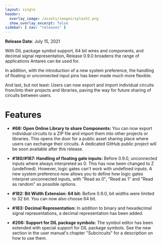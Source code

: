 ```yaml
---
layout: single
header:
  overlay_image: /assets/images/splash2.png
  show_overlay_excerpt: false
sidebar: { nav: "releases" }
---
```


**Release Date**: July 15, 2021

With DIL package symbol support, 64 bit wires and components, and decimal signal
representation, Release 0.9.0 broadens the range of applications Antares can be
used for.

In addition, with the introduction of a new system preference, the handling of floating or unconnected input pins has been made much more flexible.

And last, but not least: Users can now export and import individual circuits from/into
their projects and libraries, paving the way for future sharing of circuits between users.

# Features

* **#68: Open Online Library to share Components:** You can now export individual
circuits to a ZIP file and import them into other projects or libraries. This
opens the door for a public asset sharing place where users can exchange their
circuits. A dedicated GitHub public project will be soon available after
this release.

* **#180/#187: Handling of floating gate inputs:** Before 0.9.0, unconnected inputs
where always interpreted as 0. This has now been changed to Z (undefined). However,
logic gates can't work with undefined inputs. A new system preference now allows
you to define how logic gates interpret unconnected inputs, with "Read as 0",
"Read as 1" and "Read as random" as possible options.

* **#182: Bit Width Extension: 64 bit:** Before 0.9.0, bit widths were limited
to 32 bit. You can now also choose 64 bit.

* **#183: Decimal Representation:** In addition to binary and hexadecimal
signal representations, a decimal representation has been added.

* **#206: Support for DIL package symbols:** The symbol editor has been
extended with special support for DIL package symbols. See the new section
in the user manual's chapter "Subcircuits" for a description on how to use them.
